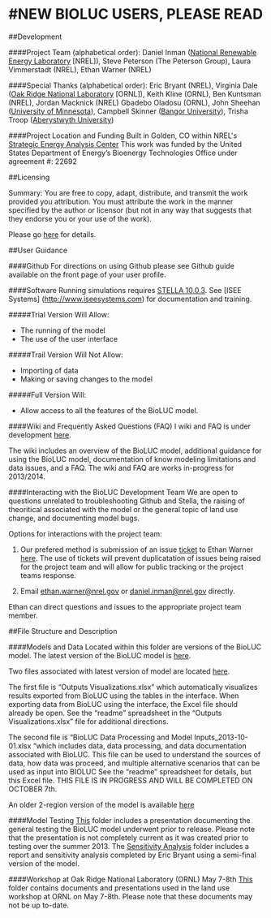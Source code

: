 #NEW BIOLUC USERS, PLEASE READ
==============================
##Development

####Project Team (alphabetical order): 
Daniel Inman ([National Renewable Energy Laboratory](http://www.nrel.gov/) [NREL]), Steve Peterson (The Peterson Group), Laura Vimmerstadt (NREL), Ethan Warner (NREL)

####Special Thanks (alphabetical order):
Eric Bryant (NREL), Virginia Dale ([Oak Ridge National Laboratory](http://www.ornl.gov/) [ORNL]), Keith Kline (ORNL), Ben Kuntsman (NREL), Jordan Macknick (NREL)
Gbadebo Oladosu (ORNL), John Sheehan ([University of Minnesota](http://www1.umn.edu/twincities/index.html)), Campbell Skinner ([Bangor University](http://www.bangor.ac.uk/)), Trisha Troop ([Aberystwyth University](http://www.aber.ac.uk/en/)) 

####Project Location and Funding
Built in Golden, CO within NREL's [Strategic Energy Analysis Center](http://www.nrel.gov/analysis/about_office.html)
This work was funded by the United States Department of Energy’s Bioenergy Technologies Office under agreement #: 22692

##Licensing

Summary: You are free to copy, adapt, distribute, and transmit the work provided you attribution. You must attribute the work in the manner specified by the author or licensor (but not in any way that suggests that they endorse you or your use of the work).

Please go [here](http://creativecommons.org/licenses/by-sa/3.0/) for details.

##User Guidance

####Github
For directions on using Github please see Github guide available on the front page of your user profile.

####Software
Running simulations requires [STELLA 10.0.3](http://www.iseesystems.com/softwares/Education/StellaSoftware.aspx).
See [ISEE Systems] (http://www.iseesystems.com) for documentation and training.

#####Trial Version Will Allow:
-	The running of the model
-	The use of the user interface

#####Trail Version Will Not Allow:
-	Importing of data
-	Making or saving  changes to the model 

#####Full Version Will:
-	Allow access to all the features of the BioLUC model.

####Wiki and Frequently Asked Questions (FAQ)
I wiki and FAQ is under development [here](https://github.com/NREL/bioluc/wiki).

The wiki includes an overview of the BioLUC model, additional guidance for using the BioLUC model, documentation of know modeling limitations and data issues, and a FAQ.
The wiki and FAQ are works in-progress for 2013/2014.

####Interacting with the BioLUC Development Team
We are open to questions unrelated to troubleshooting Github and Stella, the raising of theoritical associated with the model or the general topic of land use change, and documenting model bugs.

Options for interactions with the project team:

1.	Our prefered method is submission of an issue [ticket](https://github.com/NREL/bioluc/issues?direction=desc&sort=updated&state=open) to Ethan Warner [here]( https://github.com/NREL/bioluc/issues?direction=desc&sort=updated&state=open). The use of tickets will prevent duplicatation of issues being raised for the project team and will allow for public tracking or the project teams response.

2.	Email ethan.warner@nrel.gov or daniel.inman@nrel.gov directly.

Ethan can direct questions and issues to the appropriate project team member.

##File Structure and Description

####Models and Data
Located within this folder are versions of the BioLUC model. The latest version of the BioLUC model is [here]( https://github.com/NREL/bioluc/tree/master/Model%20and%20Data/19-Region%20Model).

Two files associated with latest version of model are located [here]( https://github.com/NREL/bioluc/tree/master/Model%20and%20Data/19-Region%20Model/data). 

The first file is “Outputs Visualizations.xlsx” which automatically visualizes results exported from BioLUC using the tables in the interface. When exporting data from BioLUC using the interface, the Excel file should already be open. See the “readme” spreadsheet in the “Outputs Visualizations.xlsx” file for additional directions.

The second file is “BioLUC Data Processing and Model Inputs_2013-10-01.xlsx “which includes data, data processing, and data documentation associated with BioLUC. This file can be used to understand the sources of data, how data was proceed, and multiple alternative scenarios that can be used as input into BIOLUC See the “readme” spreadsheet for details, but this Excel file. THIS FILE IS IN PROGRESS AND WILL BE COMPLETED ON OCTOBER 7th.

An older 2-region version of the model is available [here]( https://github.com/NREL/bioluc/tree/master/Model%20and%20Data/Old%202-Region%20Model)

####Model Testing
[This](https://github.com/NREL/bioluc/tree/master/Model%20Testing) folder includes a presentation documenting the general testing the BioLUC model underwent prior to release. Please note that the presentation is not completely current as it was created prior to testing over the summer 2013.
The [Sensitivity Analysis](https://github.com/NREL/bioluc/tree/master/Model%20Testing/Senstivity%20Analysis) folder includes a report and sensitivity analysis completed by Eric Bryant using a semi-final version of the model.

####Workshop at Oak Ridge National Laboratory (ORNL) May 7-8th
[This](https://github.com/NREL/bioluc/tree/master/Workshop%20at%20ORNL%20May%207-8th) folder contains documents and presentations used in the land use workshop at ORNL on May 7-8th.
Please note that these documents may not be up to-date.
